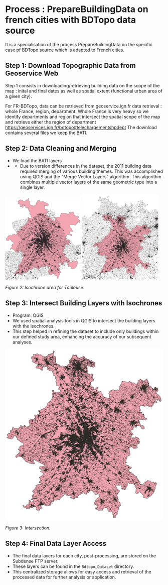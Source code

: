 
# Process  : PrepareBuildingData on french cities with BDTopo data source

It is a specialisation of the process PrepareBuildingData on the specific case pf BDTopo source which is adapted to French cities. 

## Step 1: Download Topographic Data from Geoservice Web

Step 1 consists in downloading/retrieving building data on the scope of the map : inital and final dates as well as spatial extent (functional urban area of a given city). 
 
For FR-BDTopo, data can be retrieved from geoservice.ign.fr data retrieval : whole France, region, department. Whole France is very heavy so we identify departments and region that intersect the spatial scope of the map and retrieve either the region of department   
https://geoservices.ign.fr/bdtopo#telechargementshpdept 
The download contains several files we keep the BATI. 

## Step 2: Data Cleaning and Merging

* We load the BATI layers
* * Due to version differences in the dataset, the 2011 building data required merging of various building themes. This was accomplished using QGIS and the "Merge Vector Layers" algorithm. This algorithm combines multiple vector layers of the same geometric type into a single layer.

<p float="left">
  <img src="/img/buildingFusion.png" width="48%" />
  <img src="/img/buildingIntersection.png" width="48%" /> 
</p>

*Figure 2: Isochrone area for Toulouse.*

## Step 3: Intersect Building Layers with Isochrones
* Program: QGIS
* We used spatial analysis tools in QGIS to intersect the building layers with the isochrones.
* This step helped in refining the dataset to include only buildings within our defined study area, enhancing the accuracy of our subsequent analyses.

![Description de l'image](/img/buildingIntersectWithIsochrone.png)

*Figure 3: Intersection.*

## Step 4: Final Data Layer Access
* The final data layers for each city, post-processing, are stored on the Subdense FTP server.
* These layers can be found in the `Bdtopo_Dataset` directory.
* This centralized storage allows for easy access and retrieval of the processed data for further analysis or application.

